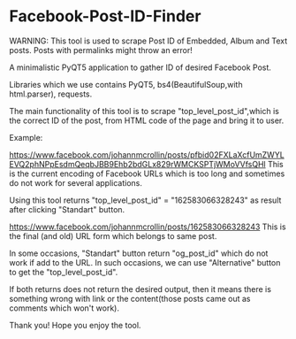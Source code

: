 # Facebook-Post-ID-Finder
WARNING: This tool is used to scrape Post ID of Embedded, Album and Text posts. Posts with permalinks might throw an error!

A minimalistic PyQT5 application to gather ID of desired Facebook Post.

Libraries which we use contains PyQT5, bs4(BeautifulSoup,with html.parser), requests.

The main functionality of this tool is to scrape "top_level_post_id",which is the correct ID of the post, from HTML code of the page and bring it to user.

Example:

https://www.facebook.com/johannmcrollin/posts/pfbid02FXLaXcfUmZWYLEVQ2phNPpEsdmQeqbJBB9Ehb2bdGLx829rWMCKSPTjWMoVVfsQHl This is the current encoding of Facebook URLs which is too long and sometimes do not work for several applications.

Using this tool returns "top_level_post_id" = "162583066328243" as result after clicking "Standart" button.

https://www.facebook.com/johannmcrollin/posts/162583066328243 This is the final (and old) URL form which belongs to same post.

In some occasions, "Standart" button return "og_post_id" which do not work if add to the URL. In such occasions, we can use "Alternative" button to get the "top_level_post_id".

If both returns does not return the desired output, then it means there is something wrong with link or the content(those posts came out as comments which won't work).

Thank you! Hope you enjoy the tool.
